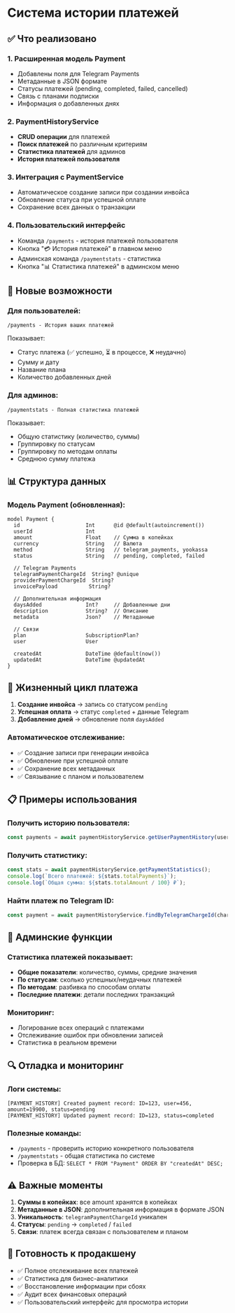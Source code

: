 # Система истории платежей

## ✅ Что реализовано

### 1. Расширенная модель Payment

- Добавлены поля для Telegram Payments
- Метаданные в JSON формате
- Статусы платежей (pending, completed, failed, cancelled)
- Связь с планами подписки
- Информация о добавленных днях

### 2. PaymentHistoryService

- **CRUD операции** для платежей
- **Поиск платежей** по различным критериям
- **Статистика платежей** для админов
- **История платежей пользователя**

### 3. Интеграция с PaymentService

- Автоматическое создание записи при создании инвойса
- Обновление статуса при успешной оплате
- Сохранение всех данных о транзакции

### 4. Пользовательский интерфейс

- Команда `/payments` - история платежей пользователя
- Кнопка "💳 История платежей" в главном меню
- Админская команда `/paymentstats` - статистика
- Кнопка "📊 Статистика платежей" в админском меню

## 🚀 Новые возможности

### Для пользователей:

```
/payments - История ваших платежей
```

Показывает:

- Статус платежа (✅ успешно, ⏳ в процессе, ❌ неудачно)
- Сумму и дату
- Название плана
- Количество добавленных дней

### Для админов:

```
/paymentstats - Полная статистика платежей
```

Показывает:

- Общую статистику (количество, суммы)
- Группировку по статусам
- Группировку по методам оплаты
- Среднюю сумму платежа

## 📊 Структура данных

### Модель Payment (обновленная):

```prisma
model Payment {
  id                     Int      @id @default(autoincrement())
  userId                 Int
  amount                 Float    // Сумма в копейках
  currency               String   // Валюта
  method                 String   // telegram_payments, yookassa
  status                 String   // pending, completed, failed

  // Telegram Payments
  telegramPaymentChargeId  String? @unique
  providerPaymentChargeId  String?
  invoicePayload          String?

  // Дополнительная информация
  daysAdded              Int?     // Добавленные дни
  description            String?  // Описание
  metadata               Json?    // Метаданные

  // Связи
  plan                   SubscriptionPlan?
  user                   User

  createdAt              DateTime @default(now())
  updatedAt              DateTime @updatedAt
}
```

## 🔄 Жизненный цикл платежа

1. **Создание инвойса** → запись со статусом `pending`
2. **Успешная оплата** → статус `completed` + данные Telegram
3. **Добавление дней** → обновление поля `daysAdded`

### Автоматическое отслеживание:

- ✅ Создание записи при генерации инвойса
- ✅ Обновление при успешной оплате
- ✅ Сохранение всех метаданных
- ✅ Связывание с планом и пользователем

## 📋 Примеры использования

### Получить историю пользователя:

```typescript
const payments = await paymentHistoryService.getUserPaymentHistory(userId, 10);
```

### Получить статистику:

```typescript
const stats = await paymentHistoryService.getPaymentStatistics();
console.log(`Всего платежей: ${stats.totalPayments}`);
console.log(`Общая сумма: ${stats.totalAmount / 100} ₽`);
```

### Найти платеж по Telegram ID:

```typescript
const payment = await paymentHistoryService.findByTelegramChargeId(chargeId);
```

## 🔧 Админские функции

### Статистика платежей показывает:

- **Общие показатели**: количество, суммы, средние значения
- **По статусам**: сколько успешных/неудачных платежей
- **По методам**: разбивка по способам оплаты
- **Последние платежи**: детали последних транзакций

### Мониторинг:

- Логирование всех операций с платежами
- Отслеживание ошибок при обновлении записей
- Статистика в реальном времени

## 🔍 Отладка и мониторинг

### Логи системы:

```
[PAYMENT_HISTORY] Created payment record: ID=123, user=456, amount=19900, status=pending
[PAYMENT_HISTORY] Updated payment record: ID=123, status=completed
```

### Полезные команды:

- `/payments` - проверить историю конкретного пользователя
- `/paymentstats` - общая статистика по системе
- Проверка в БД: `SELECT * FROM "Payment" ORDER BY "createdAt" DESC;`

## ⚠️ Важные моменты

1. **Суммы в копейках**: все amount хранятся в копейках
2. **Метаданные в JSON**: дополнительная информация в формате JSON
3. **Уникальность**: `telegramPaymentChargeId` уникален
4. **Статусы**: `pending` → `completed` / `failed`
5. **Связи**: платеж всегда связан с пользователем и планом

## 🚀 Готовность к продакшену

- ✅ Полное отслеживание всех платежей
- ✅ Статистика для бизнес-аналитики
- ✅ Восстановление информации при сбоях
- ✅ Аудит всех финансовых операций
- ✅ Пользовательский интерфейс для просмотра истории
